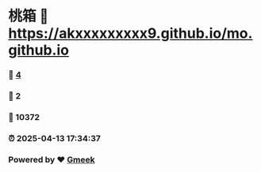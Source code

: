 # 桃箱 :link: https://akxxxxxxxxx9.github.io/mo.github.io 
### :page_facing_up: [4](https://akxxxxxxxxx9.github.io/mo.github.io/tag.html) 
### :speech_balloon: 2 
### :hibiscus: 10372 
### :alarm_clock: 2025-04-13 17:34:37 
### Powered by :heart: [Gmeek](https://github.com/Meekdai/Gmeek)
